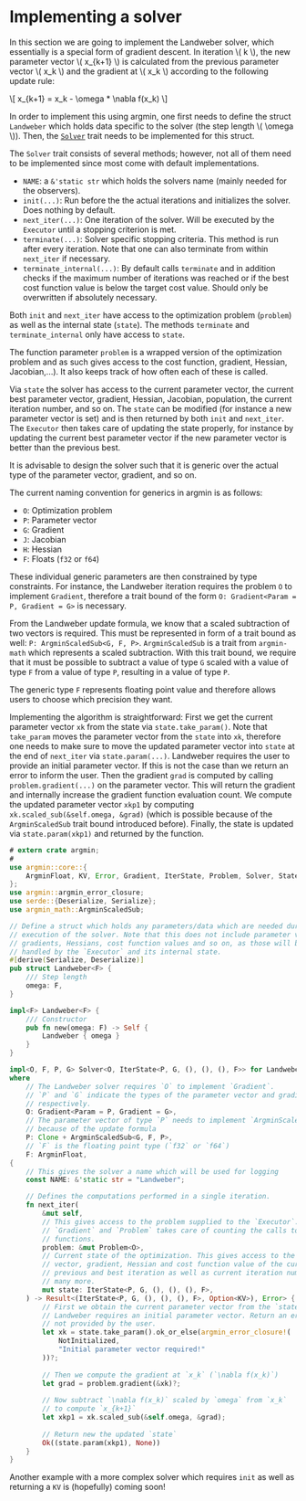 # Implementing a solver

In this section we are going to implement the Landweber solver, which essentially is a special form of gradient descent.
In iteration \\( k \\), the new parameter vector \\( x_{k+1} \\) is calculated from the previous parameter vector \\( x_k \\) and the gradient at \\( x_k \\) according to the following update rule:

\\[
x_{k+1} = x_k - \omega * \nabla f(x_k)
\\]

In order to implement this using argmin, one first needs to define the struct `Landweber` which holds data specific to the solver (the step length \\( \omega \\)).
Then, the [`Solver`](https://docs.rs/argmin/latest/argmin/core/trait.Solver.html) trait needs to be implemented for this struct.

The `Solver` trait consists of several methods; however, not all of them need to be implemented since most come with default implementations.

* `NAME`: a `&'static str` which holds the solvers name (mainly needed for the observers).
* `init(...)`: Run before the the actual iterations and initializes the solver. Does nothing by default.
* `next_iter(...)`: One iteration of the solver. Will be executed by the `Executor` until a stopping criterion is met.
* `terminate(...)`: Solver specific stopping criteria. This method is run after every iteration. Note that one can also terminate from within `next_iter` if necessary.
* `terminate_internal(...)`: By default calls `terminate` and in addition checks if the maximum number of iterations was reached or if the best cost function value is below the target cost value. Should only be overwritten if absolutely necessary. 

Both `init` and `next_iter` have access to the optimization problem (`problem`) as well as the internal state (`state`).
The methods `terminate` and `terminate_internal` only have access to `state`. 

The function parameter `problem` is a wrapped version of the optimization problem and as such gives access to the cost function, gradient, Hessian, Jacobian,...).
It also keeps track of how often each of these is called.

Via `state` the solver has access to the current parameter vector, the current best parameter vector, gradient, Hessian, Jacobian, population, the current iteration number, and so on.
The `state` can be modified (for instance a new parameter vector is set) and is then returned by both `init` and `next_iter`.
The `Executor` then takes care of updating the state properly, for instance by updating the current best parameter vector if the new parameter vector is better than the previous best. 

It is advisable to design the solver such that it is generic over the actual type of the parameter vector, gradient, and so on.

The current naming convention for generics in argmin is as follows:

* `O`: Optimization problem
* `P`: Parameter vector
* `G`: Gradient
* `J`: Jacobian
* `H`: Hessian
* `F`: Floats (`f32` or `f64`)

These individual generic parameters are then constrained by type constraints.
For instance, the Landweber iteration requires the problem `O` to implement `Gradient`, therefore a trait bound of the form `O: Gradient<Param = P, Gradient = G>` is necessary.

From the Landweber update formula, we know that a scaled subtraction of two vectors is required.
This must be represented in form of a trait bound as well: `P: ArgminScaledSub<G, F, P>`.
`ArgminScaledSub` is a trait from `argmin-math` which represents a scaled subtraction. 
With this trait bound, we require that it must be possible to subtract a value of type `G` scaled with a value of type `F` from a value of type `P`, resulting in a value of type `P`.

The generic type `F` represents floating point value and therefore allows users to choose which precision they want.

Implementing the algorithm is straightforward: First we get the current parameter vector `xk` from the state via `state.take_param()`.
Note that `take_param` moves the parameter vector from the `state` into `xk`, therefore one needs to make sure to move the updated parameter vector into `state` at the end of `next_iter` via `state.param(...)`. 
Landweber requires the user to provide an initial parameter vector. 
If this is not the case than we return an error to inform the user.
Then the gradient `grad` is computed by calling `problem.gradient(...)` on the parameter vector.
This will return the gradient and internally increase the gradient function evaluation count. 
We compute the updated parameter vector `xkp1` by computing `xk.scaled_sub(&self.omega, &grad)` (which is possible because of the `ArgminScaledSub` trait bound introduced before). 
Finally, the state is updated via `state.param(xkp1)` and returned by the function.

```rust
# extern crate argmin;
#
use argmin::core::{
    ArgminFloat, KV, Error, Gradient, IterState, Problem, Solver, State
};
use argmin::argmin_error_closure;
use serde::{Deserialize, Serialize};
use argmin_math::ArgminScaledSub;

// Define a struct which holds any parameters/data which are needed during the
// execution of the solver. Note that this does not include parameter vectors,
// gradients, Hessians, cost function values and so on, as those will be
// handled by the `Executor` and its internal state.
#[derive(Serialize, Deserialize)]
pub struct Landweber<F> {
    /// Step length
    omega: F,
}

impl<F> Landweber<F> {
    /// Constructor
    pub fn new(omega: F) -> Self {
        Landweber { omega }
    }
}

impl<O, F, P, G> Solver<O, IterState<P, G, (), (), (), F>> for Landweber<F>
where
    // The Landweber solver requires `O` to implement `Gradient`. 
    // `P` and `G` indicate the types of the parameter vector and gradient,
    // respectively.
    O: Gradient<Param = P, Gradient = G>,
    // The parameter vector of type `P` needs to implement `ArgminScaledSub`
    // because of the update formula
    P: Clone + ArgminScaledSub<G, F, P>,
    // `F` is the floating point type (`f32` or `f64`)
    F: ArgminFloat,
{
    // This gives the solver a name which will be used for logging
    const NAME: &'static str = "Landweber";

    // Defines the computations performed in a single iteration.
    fn next_iter(
        &mut self,
        // This gives access to the problem supplied to the `Executor`. `O` implements
        // `Gradient` and `Problem` takes care of counting the calls to the respective
        // functions.
        problem: &mut Problem<O>,
        // Current state of the optimization. This gives access to the parameter
        // vector, gradient, Hessian and cost function value of the current,
        // previous and best iteration as well as current iteration number, and
        // many more.
        mut state: IterState<P, G, (), (), (), F>,
    ) -> Result<(IterState<P, G, (), (), (), F>, Option<KV>), Error> {
        // First we obtain the current parameter vector from the `state` struct (`x_k`).
        // Landweber requires an initial parameter vector. Return an error if this was 
        // not provided by the user.
        let xk = state.take_param().ok_or_else(argmin_error_closure!(
            NotInitialized,
            "Initial parameter vector required!"
        ))?;
	
        // Then we compute the gradient at `x_k` (`\nabla f(x_k)`)
        let grad = problem.gradient(&xk)?;
	
        // Now subtract `\nabla f(x_k)` scaled by `omega` from `x_k`
        // to compute `x_{k+1}`
        let xkp1 = xk.scaled_sub(&self.omega, &grad);
	
        // Return new the updated `state`
        Ok((state.param(xkp1), None))
    }
}
```

Another example with a more complex solver which requires `init` as well as returning a `KV` is (hopefully) coming soon!

